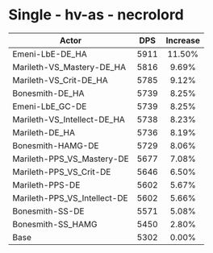 # Single - hv-as - necrolord
| Actor | DPS | Increase |
|---|:---:|:---:|
|Emeni-LbE-DE_HA|5911|11.50%|
|Marileth-VS_Mastery-DE_HA|5816|9.69%|
|Marileth-VS_Crit-DE_HA|5785|9.12%|
|Bonesmith-DE_HA|5739|8.25%|
|Emeni-LbE_GC-DE|5739|8.25%|
|Marileth-VS_Intellect-DE_HA|5738|8.23%|
|Marileth-DE_HA|5736|8.19%|
|Bonesmith-HAMG-DE|5729|8.06%|
|Marileth-PPS_VS_Mastery-DE|5677|7.08%|
|Marileth-PPS_VS_Crit-DE|5646|6.50%|
|Marileth-PPS-DE|5602|5.67%|
|Marileth-PPS_VS_Intellect-DE|5602|5.66%|
|Bonesmith-SS-DE|5571|5.08%|
|Bonesmith-SS_HAMG|5450|2.80%|
|Base|5302|0.00%|
